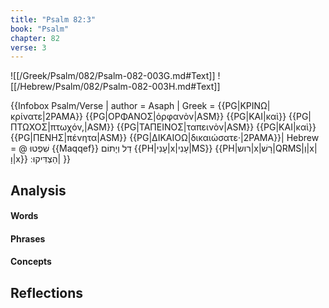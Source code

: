 ```yaml
---
title: "Psalm 82:3"
book: "Psalm"
chapter: 82
verse: 3
---
```

![[/Greek/Psalm/082/Psalm-082-003G.md#Text]]
![[/Hebrew/Psalm/082/Psalm-082-003H.md#Text]]

{{Infobox Psalm/Verse |
  author = Asaph |
  Greek = {{PG|ΚΡΙΝΩ|κρίνατε|2PAMA}} {{PG|ΟΡΦΑΝΟΣ|ὀρφανὸν|ASM}} {{PG|ΚΑΙ|καὶ}} {{PG|ΠΤΩΧΟΣ|πτωχόν,|ASM}} {{PG|ΤΑΠΕΙΝΟΣ|ταπεινὸν|ASM}} {{PG|ΚΑΙ|καὶ}} {{PG|ΠΕΝΗΣ|πένητα|ASM}} {{PG|ΔΙΚΑΙΟΩ|δικαιώσατε·|2PAMA}}|
  Hebrew = @
שִׁפְטוּ
{{Maqqef}}
דַל
וְיָתוֹם
{{PH|עָנִי|x|עָנִי|MS}} {{PH|רוש|x|רָשׁ|QRMS|וְ|x|וָ|x}}
הַצְדִּיקוּ
׃|
}}

## Analysis

#### Words

#### Phrases

#### Concepts

## Reflections
